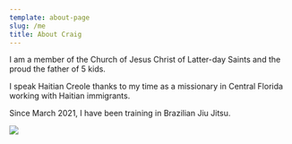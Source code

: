 ```yaml
---
template: about-page
slug: /me
title: About Craig
---
```

I am a member of the Church of Jesus Christ of Latter-day Saints and the proud the father of 5 kids.

I speak Haitian Creole thanks to my time as a missionary in Central Florida working with Haitian immigrants.

Since March 2021, I have been training in Brazilian Jiu Jitsu.

![](/assets/dscf0206.jpg)

